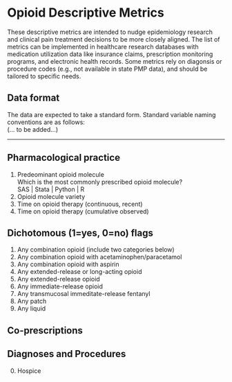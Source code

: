 # Opioid Descriptive Metrics
These descriptive metrics are intended to nudge epidemiology research and clinical pain treatment decisions to be more closely aligned. The list of metrics can be implemented in healthcare research databases with medication utilization data like insurance claims, prescription monitoring programs, and electronic health records. Some metrics rely on diagonsis or procedure codes (e.g., not available in state PMP data), and should be tailored to specific needs.

## Data format
The data are expected to take a standard form. Standard variable naming conventions are as follows:<br>
(... to be added...)

---

## Pharmacological practice
1. Predeominant opioid molecule<br>
Which is the most commonly prescribed opioid molecule?<br>
SAS | Stata | Python | R
1. Opioid molecule variety
1. Time on opioid therapy (continuous, recent)
1. Time on opioid therapy (cumulative observed)


## Dichotomous (1=yes, 0=no) flags 
1. Any combination opioid (include two categories below)
1. Any combination opioid with acetaminophen/paracetamol
1. Any combination opioid with aspirin
1. Any extended-release or long-acting opioid
1. Any extended-release opioid
1. Any immediate-release opioid
1. Any transmucosal immeditate-release fentanyl
1. Any patch
1. Any liquid

## Co-prescriptions

## Diagnoses and Procedures
0. Hospice


